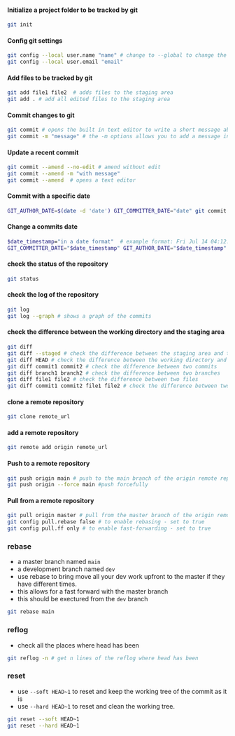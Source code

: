 
#### Initialize a project folder to be tracked by git
``` sh
git init 
```
#### Config git settings
``` sh
git config --local user.name "name" # change to --global to change the global settings
git config --local user.email "email"
```
#### Add files to be tracked by git 
``` sh
git add file1 file2  # adds files to the staging area
git add . # add all edited files to the staging area
```

#### Commit changes to git
``` sh
git commit # opens the built in text editor to write a short message about the commit
git commit -m "message" # the -m options allows you to add a message in the command line and do a direct commit
```

#### Update a recent commit
``` sh
git commit --amend --no-edit # amend without edit
git commit --amend -m "with message"
git commit --amend  # opens a text editor
```

#### Commit with a specific date
``` sh
GIT_AUTHOR_DATE=$(date -d 'date') GIT_COMMITTER_DATE="date" git commit -md "message"

```
#### Change a commits date
``` sh
$date_timestamp="in a date format"  # example format: Fri Jul 14 04:12:13 2023 -0500
GIT_COMMITTER_DATE="$date_timestamp" GIT_AUTHOR_DATE="$date_timestamp" git commit --amend --no-edit --date "$date_timestamp"
```
#### check the status of the repository
``` sh
git status
```

#### check the log of the repository
``` sh
git log
git log --graph # shows a graph of the commits
```

#### check the difference between the working directory and the staging area
``` sh
git diff
git diff --staged # check the difference between the staging area and the last commit
git diff HEAD # check the difference between the working directory and the last commit
git diff commit1 commit2 # check the difference between two commits
git diff branch1 branch2 # check the difference between two branches
git diff file1 file2 # check the difference between two files
git diff commit1 commit2 file1 file2 # check the difference between two commits of two files
```

#### clone a remote repository
``` sh
git clone remote_url
```
#### add a remote repository
``` sh
git remote add origin remote_url
```
#### Push to a remote repository
``` sh
git push origin main # push to the main branch of the origin remote repository
git push origin --force main #push forcefully
```

#### Pull from a remote repository
``` sh
git pull origin master # pull from the master branch of the origin remote repository
git config pull.rebase false # to enable rebasing - set to true
git config pull.ff only # to enable fast-forwarding - set to true
```

### rebase
- a master branch named `main`
- a development branch named `dev`
- use rebase to bring move all your dev work upfront to the master if they have different times.
- this allows for a fast forward with the master branch
- this should be exectured from the `dev` branch
``` sh
git rebase main
```
### reflog
- check all the places where head has been
``` sh
git reflog -n # get n lines of the reflog where head has been
```
### reset
- use `--soft HEAD~1` to reset and keep the working tree of the commit as it is
- use `--hard HEAD~1` to reset and clean the working tree.
``` sh
git reset --soft HEAD~1
git reset --hard HEAD~1
```
